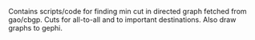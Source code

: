 Contains scripts/code for finding min cut in directed graph fetched from gao/cbgp.
Cuts for all-to-all and to important destinations.
Also draw graphs to gephi.
